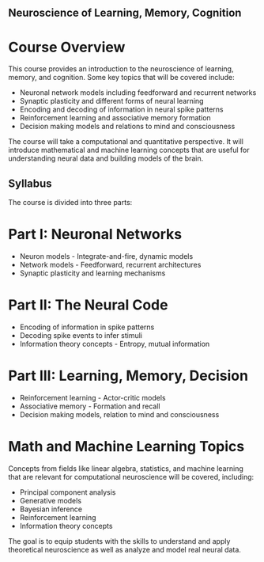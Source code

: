 ## Neuroscience of Learning, Memory, Cognition
# Course Overview
This course provides an introduction to the neuroscience of learning, memory, and cognition. Some key topics that will be covered include:

- Neuronal network models including feedforward and recurrent networks
- Synaptic plasticity and different forms of neural learning
- Encoding and decoding of information in neural spike patterns
- Reinforcement learning and associative memory formation
- Decision making models and relations to mind and consciousness

The course will take a computational and quantitative perspective. It will introduce mathematical and machine learning concepts that are useful for understanding neural data and building models of the brain.

## Syllabus
The course is divided into three parts:

# Part I: Neuronal Networks
- Neuron models - Integrate-and-fire, dynamic models
- Network models - Feedforward, recurrent architectures
- Synaptic plasticity and learning mechanisms
# Part II: The Neural Code
- Encoding of information in spike patterns
- Decoding spike events to infer stimuli
- Information theory concepts - Entropy, mutual information
# Part III: Learning, Memory, Decision
- Reinforcement learning - Actor-critic models
- Associative memory - Formation and recall
- Decision making models, relation to mind and consciousness
# Math and Machine Learning Topics
Concepts from fields like linear algebra, statistics, and machine learning that are relevant for computational neuroscience will be covered, including:

- Principal component analysis
- Generative models
- Bayesian inference
- Reinforcement learning
- Information theory concepts

The goal is to equip students with the skills to understand and apply theoretical neuroscience as well as analyze and model real neural data.
